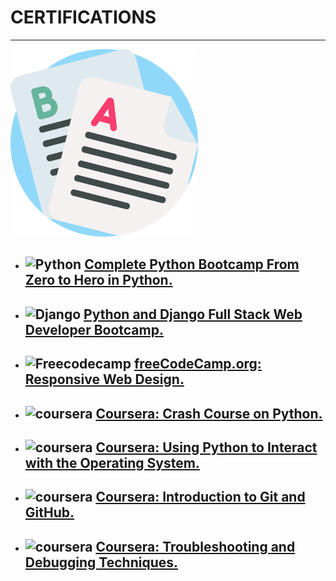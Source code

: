 # CERTIFICATIONS

---

<img src="../images/Pf-images/exam.png" alt="certification" width="300px">

* ## ![Python](https://img.shields.io/badge/-Python-3776AB?logo=Python&logoColor=white&style=plastic)    [Complete Python Bootcamp From Zero to Hero in Python.][python_bootcamp]
* ## ![Django](https://img.shields.io/badge/-Django-092E20?style=flat&logo=Django&logoColor=white)    [Python and Django Full Stack Web Developer Bootcamp.][Django_bootcamp]
* ## ![Freecodecamp](https://img.shields.io/badge/-freeCodeCamp-0A0A23?style=flat&logo=freeCodeCamp&logoColor=white)    [freeCodeCamp.org: Responsive Web Design.][freecodecamp]
* ## ![coursera](https://img.shields.io/badge/-Python-2A73CC?style=flat&logo=Coursera&logoColor=white)    [Coursera: Crash Course on Python.][python_coursera]
* ## ![coursera](https://img.shields.io/badge/-Python_and_OS-2A73CC?style=flat&logo=Coursera&logoColor=white)    [Coursera: Using Python to Interact with the Operating System.][python_OS_coursera]
* ## ![coursera](https://img.shields.io/badge/-Git_and_Github-F05032?style=flat&logo=Git&logoColor=white)    [Coursera: Introduction to Git and GitHub.][Git_coursera]
* ## ![coursera](https://img.shields.io/badge/-Python_debugging-2A73CC?style=flat&logo=Coursera&logoColor=white)    [Coursera: Troubleshooting and Debugging Techniques.][debugging_coursera]


[python_bootcamp]: https://www.udemy.com/certificate/UC-97da792e-b0bb-47c4-98a7-87f7969804da/
[Django_bootcamp]: https://www.udemy.com/certificate/UC-f6326654-c58c-47f4-890e-83ea04a8a341/
[python_coursera]: https://coursera.org/share/1ae7577736dde348f537942d3df8402e
[python_OS_coursera]: https://coursera.org/share/a9a0bcba1298e9593ef6c99b9ba7d808
[Git_coursera]: https://coursera.org/share/96742df151e3d31136cdbb7918f235a7
[debugging_coursera]: https://coursera.org/share/051898d6487a9a04c1a8b76f911f5a2c
[freecodecamp]: https://freecodecamp.org/certification/akshaych/responsive-web-design